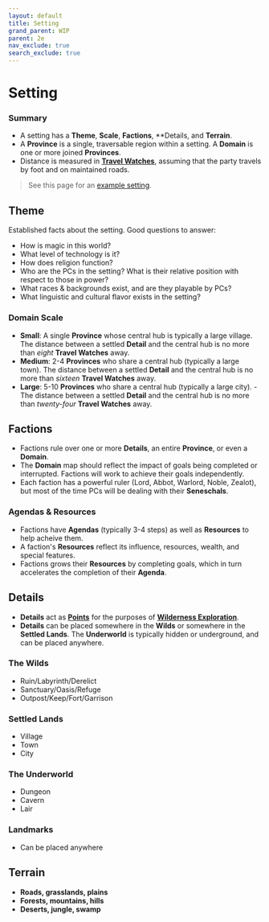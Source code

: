 ```yaml
---
layout: default
title: Setting
grand_parent: WIP
parent: 2e
nav_exclude: true
search_exclude: true
---
```


# Setting

### Summary
- A setting has a **Theme**, **Scale**, **Factions**, **Details, and **Terrain**.
- A **Province** is a single, traversable region within a setting. A **Domain** is one or more joined **Provinces**.
- Distance is measured in [**Travel Watches**](/wip/2e/wilderness-exploration/#travel), assuming that the party travels by foot and on maintained roads.

> See this page for an [example setting](/wip/2e/example-setting).

## Theme
Established facts about the setting. Good questions to answer: 
- How is magic in this world?
- What level of technology is it?
- How does religion function?
- Who are the PCs in the setting? What is their relative position with respect to those in power?
- What races & backgrounds exist, and are they playable by PCs?
- What linguistic and cultural flavor exists in the setting?

### Domain Scale
- **Small**: A single **Province** whose central hub is typically a large village.  The distance between a settled **Detail** and the central hub is no more than _eight_ **Travel Watches** away.  
- **Medium**: 2-4 **Provinces** who share a central hub (typically a large town). The distance between a settled **Detail** and the central hub is no more than _sixteen_ **Travel Watches** away. 
- **Large**: 5-10 **Provinces** who share a central hub (typically a large city). - The distance between a settled **Detail** and the central hub is no more than _twenty-four_ **Travel Watches** away. 

## Factions
- Factions rule over one or more **Details**, an entire **Province**, or even a **Domain**. 
- The **Domain** map should reflect the impact of goals being completed or interrupted. Factions will work to achieve their goals independently.
- Each faction has a powerful ruler (Lord, Abbot, Warlord, Noble, Zealot), but most of the time PCs will be dealing with their **Seneschals**. 

### Agendas & Resources
- Factions have **Agendas** (typically 3-4 steps) as well as **Resources** to help acheive them. 
- A faction's **Resources** reflect its influence, resources, wealth, and special features. 
- Factions grows their **Resources** by completing goals, which in turn accelerates the completion of their **Agenda**.

## Details
- **Details** act as [**Points**](/wip/2e/wilderness-exploration/#points) for the purposes of [**Wilderness Exploration**](/wip/2e/wilderness-exploration).
- **Details** can be placed somewhere in the **Wilds** or somewhere in the **Settled Lands**. The **Underworld** is typically hidden or underground, and can be placed anywhere.

### The Wilds
- Ruin/Labyrinth/Derelict
- Sanctuary/Oasis/Refuge
- Outpost/Keep/Fort/Garrison

### Settled Lands
- Village
- Town
- City

### The Underworld
- Dungeon
- Cavern
- Lair

### Landmarks
- Can be placed anywhere

## Terrain
- **Roads, grasslands, plains**
- **Forests, mountains, hills** 
- **Deserts, jungle, swamp**  


